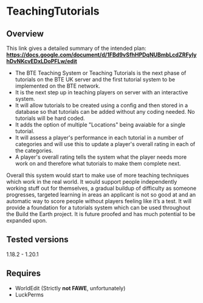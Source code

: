 # TeachingTutorials
## Overview
This link gives a detailed summary of the intended plan:
**https://docs.google.com/document/d/1FBd9vSfhHPDqNUBmbLcdZRFyIyhDvNKcvEDxLDoPFLw/edit**
* The BTE Teaching System or Teaching Tutorials is the next phase of tutorials on the BTE UK server and the first tutorial system to be implemented on the BTE network.
* It is the next step up in teaching players on server with an interactive system.
* It will allow tutorials to be created using a config and then stored in a database so that tutorials can be added without any coding needed. No tutorials will be hard coded.
* It adds the option of multiple "Locations" being avaiable for a single tutorial.
* It will assess a player's performance in each tutorial in a number of categories and will use this to update a player's overall rating in each of the categories.
* A player's overall rating tells the system what the player needs more work on and therefore what tutorials to make them complete next.

Overall this system would start to make use of more teaching techniques which work in the real world. It would support people independently working stuff out for themselves, a gradual buildup of difficulty as someone progresses, targeted learning in areas an applicant is not so good at and an automatic way to score people without players feeling like it’s a test.
It will provide a foundation for a tutorials system which can be used throughout the Build the Earth project. It is future proofed and has much potential to be expanded upon.

## Tested versions
1.18.2 - 1.20.1


## Requires
- WorldEdit (Strictly **not FAWE**, unfortunately)
- LuckPerms
